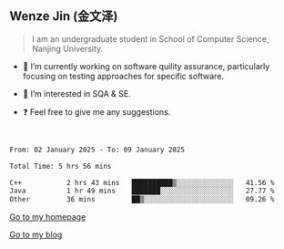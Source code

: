 ## Wenze Jin (金文泽)

> I am an undergraduate student in School of Computer Science, Nanjing University.

- 🔭 I’m currently working on software quility assurance, particularly focusing on testing approaches for specific software.
  
- 🌱 I’m interested in SQA & SE.
  
- ❓ Feel free to give me any suggestions.  

<br>  

<!--START_SECTION:waka-->

```txt
From: 02 January 2025 - To: 09 January 2025

Total Time: 5 hrs 56 mins

C++           2 hrs 43 mins   ██████████▒░░░░░░░░░░░░░░   41.56 %
Java          1 hr 49 mins    ███████░░░░░░░░░░░░░░░░░░   27.77 %
Other         36 mins         ██▒░░░░░░░░░░░░░░░░░░░░░░   09.26 %
```

<!--END_SECTION:waka-->

[Go to my homepage](https://wenzejin.github.io)

[Go to my blog](https://wenzejin.notion.site/Wenze-Jin-s-Blog-1635e9fa7b6d80b3adcedfacc74aa717?pvs=4)
